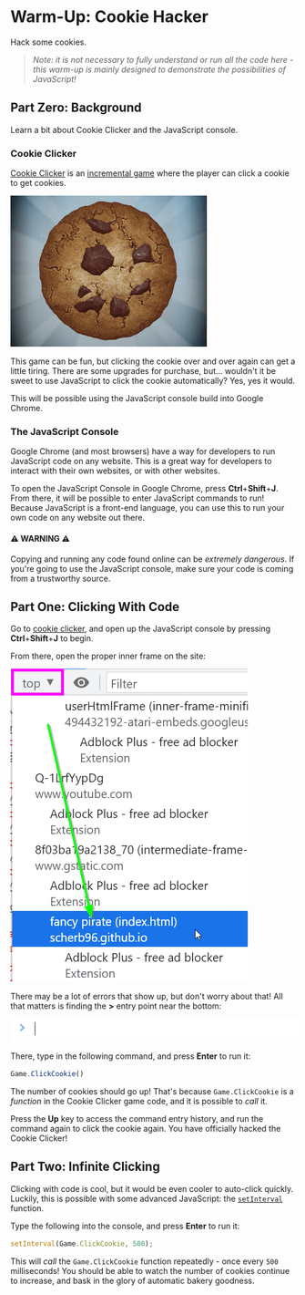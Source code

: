 # Warm-Up: Cookie Hacker
Hack some cookies.

>_Note: it is not necessary to fully understand or run all the code here - this warm-up is mainly designed to demonstrate the possibilities of JavaScript!_

## Part Zero: Background
Learn a bit about Cookie Clicker and the JavaScript console.

### Cookie Clicker
[Cookie Clicker](https://sites.google.com/view/cookieclicker-unblocked/) is an [incremental game](https://en.wikipedia.org/wiki/Incremental_game) where the player can click a cookie to get cookies.

![](Assets/Cookie.png)

This game can be fun, but clicking the cookie over and over again can get a little tiring. There are some upgrades for purchase, but... wouldn't it be sweet to use JavaScript to click the cookie automatically? Yes, yes it would.

This will be possible using the JavaScript console build into Google Chrome.

### The JavaScript Console
Google Chrome (and most browsers) have a way for developers to run JavaScript code on any website. This is a great way for developers to interact with their own websites, or with other websites.

To open the JavaScript Console in Google Chrome, press **Ctrl**+**Shift**+**J**. From there, it will be possible to enter JavaScript commands to run! Because JavaScript is a front-end language, you can use this to run your own code on any website out there.

#### ⚠ WARNING ⚠
Copying and running any code found online can be _extremely dangerous_. If you're going to use the JavaScript console, make sure your code is coming from a trustworthy source.

## Part One: Clicking With Code
Go to [cookie clicker](https://sites.google.com/view/cookieclicker-unblocked/), and open up the JavaScript console by pressing **Ctrl**+**Shift**+**J** to begin.

From there, open the proper inner frame on the site:

![](Assets/SetConsoleFrame.png)

There may be a lot of errors that show up, but don't worry about that! All that matters is finding the **>** entry point near the bottom:

![](Assets/ConsoleEntry.png)

There, type in the following command, and press **Enter** to run it:

```js
Game.ClickCookie()
```

The number of cookies should go up! That's because `Game.ClickCookie` is a _function_ in the Cookie Clicker game code, and it is possible to _call_ it.

Press the **Up** key to access the command entry history, and run the command again to click the cookie again. You have officially hacked the Cookie Clicker!

## Part Two: Infinite Clicking
Clicking with code is cool, but it would be even cooler to auto-click quickly. Luckily, this is possible with some advanced JavaScript: the [`setInterval`](https://developer.mozilla.org/en-US/docs/Web/API/setInterval) function.

Type the following into the console, and press **Enter** to run it:

```js
setInterval(Game.ClickCookie, 500);
```

This will _call_ the `Game.ClickCookie` function repeatedly - once every `500` milliseconds! You should be able to watch the number of cookies continue to increase, and bask in the glory of automatic bakery goodness.
